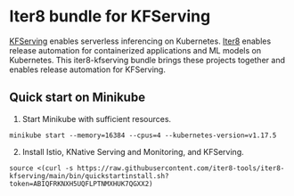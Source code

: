 # Iter8 bundle for KFServing

[KFServing](https://github.com/kubeflow/kfserving) enables serverless inferencing on Kubernetes. [Iter8](https://iter8.tools) enables release automation for containerized applications and ML models on Kubernetes. This iter8-kfserving bundle brings these projects together and enables release automation for KFServing.

## Quick start on Minikube

1. Start Minikube with sufficient resources.

```
minikube start --memory=16384 --cpus=4 --kubernetes-version=v1.17.5
```

2. Install Istio, KNative Serving and Monitoring, and KFServing.
```
source <(curl -s https://raw.githubusercontent.com/iter8-tools/iter8-kfserving/main/bin/quickstartinstall.sh?token=ABIQFRKNXH5UQFLPTNMXHUK7QGXX2)
```




